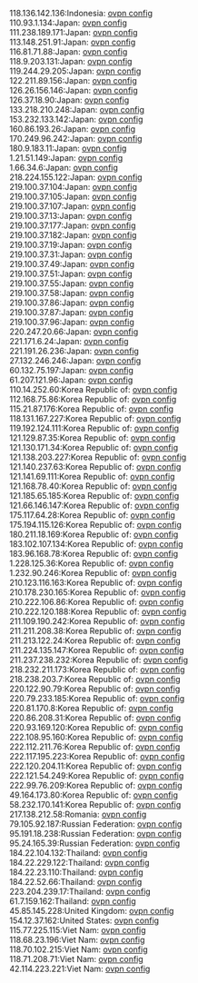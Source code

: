 118.136.142.136:Indonesia: [ovpn config](vpn/118_136_142_136.ovpn)  
110.93.1.134:Japan: [ovpn config](vpn/110_93_1_134.ovpn)  
111.238.189.171:Japan: [ovpn config](vpn/111_238_189_171.ovpn)  
113.148.251.91:Japan: [ovpn config](vpn/113_148_251_91.ovpn)  
116.81.71.88:Japan: [ovpn config](vpn/116_81_71_88.ovpn)  
118.9.203.131:Japan: [ovpn config](vpn/118_9_203_131.ovpn)  
119.244.29.205:Japan: [ovpn config](vpn/119_244_29_205.ovpn)  
122.211.89.156:Japan: [ovpn config](vpn/122_211_89_156.ovpn)  
126.26.156.146:Japan: [ovpn config](vpn/126_26_156_146.ovpn)  
126.37.18.90:Japan: [ovpn config](vpn/126_37_18_90.ovpn)  
133.218.210.248:Japan: [ovpn config](vpn/133_218_210_248.ovpn)  
153.232.133.142:Japan: [ovpn config](vpn/153_232_133_142.ovpn)  
160.86.193.26:Japan: [ovpn config](vpn/160_86_193_26.ovpn)  
170.249.96.242:Japan: [ovpn config](vpn/170_249_96_242.ovpn)  
180.9.183.11:Japan: [ovpn config](vpn/180_9_183_11.ovpn)  
1.21.51.149:Japan: [ovpn config](vpn/1_21_51_149.ovpn)  
1.66.34.6:Japan: [ovpn config](vpn/1_66_34_6.ovpn)  
218.224.155.122:Japan: [ovpn config](vpn/218_224_155_122.ovpn)  
219.100.37.104:Japan: [ovpn config](vpn/219_100_37_104.ovpn)  
219.100.37.105:Japan: [ovpn config](vpn/219_100_37_105.ovpn)  
219.100.37.107:Japan: [ovpn config](vpn/219_100_37_107.ovpn)  
219.100.37.13:Japan: [ovpn config](vpn/219_100_37_13.ovpn)  
219.100.37.177:Japan: [ovpn config](vpn/219_100_37_177.ovpn)  
219.100.37.182:Japan: [ovpn config](vpn/219_100_37_182.ovpn)  
219.100.37.19:Japan: [ovpn config](vpn/219_100_37_19.ovpn)  
219.100.37.31:Japan: [ovpn config](vpn/219_100_37_31.ovpn)  
219.100.37.49:Japan: [ovpn config](vpn/219_100_37_49.ovpn)  
219.100.37.51:Japan: [ovpn config](vpn/219_100_37_51.ovpn)  
219.100.37.55:Japan: [ovpn config](vpn/219_100_37_55.ovpn)  
219.100.37.58:Japan: [ovpn config](vpn/219_100_37_58.ovpn)  
219.100.37.86:Japan: [ovpn config](vpn/219_100_37_86.ovpn)  
219.100.37.87:Japan: [ovpn config](vpn/219_100_37_87.ovpn)  
219.100.37.96:Japan: [ovpn config](vpn/219_100_37_96.ovpn)  
220.247.20.66:Japan: [ovpn config](vpn/220_247_20_66.ovpn)  
221.171.6.24:Japan: [ovpn config](vpn/221_171_6_24.ovpn)  
221.191.26.236:Japan: [ovpn config](vpn/221_191_26_236.ovpn)  
27.132.246.246:Japan: [ovpn config](vpn/27_132_246_246.ovpn)  
60.132.75.197:Japan: [ovpn config](vpn/60_132_75_197.ovpn)  
61.207.121.96:Japan: [ovpn config](vpn/61_207_121_96.ovpn)  
110.14.252.60:Korea Republic of: [ovpn config](vpn/110_14_252_60.ovpn)  
112.168.75.86:Korea Republic of: [ovpn config](vpn/112_168_75_86.ovpn)  
115.21.87.176:Korea Republic of: [ovpn config](vpn/115_21_87_176.ovpn)  
118.131.167.227:Korea Republic of: [ovpn config](vpn/118_131_167_227.ovpn)  
119.192.124.111:Korea Republic of: [ovpn config](vpn/119_192_124_111.ovpn)  
121.129.87.35:Korea Republic of: [ovpn config](vpn/121_129_87_35.ovpn)  
121.130.171.34:Korea Republic of: [ovpn config](vpn/121_130_171_34.ovpn)  
121.138.203.227:Korea Republic of: [ovpn config](vpn/121_138_203_227.ovpn)  
121.140.237.63:Korea Republic of: [ovpn config](vpn/121_140_237_63.ovpn)  
121.141.69.111:Korea Republic of: [ovpn config](vpn/121_141_69_111.ovpn)  
121.168.78.40:Korea Republic of: [ovpn config](vpn/121_168_78_40.ovpn)  
121.185.65.185:Korea Republic of: [ovpn config](vpn/121_185_65_185.ovpn)  
121.66.146.147:Korea Republic of: [ovpn config](vpn/121_66_146_147.ovpn)  
175.117.64.28:Korea Republic of: [ovpn config](vpn/175_117_64_28.ovpn)  
175.194.115.126:Korea Republic of: [ovpn config](vpn/175_194_115_126.ovpn)  
180.211.18.169:Korea Republic of: [ovpn config](vpn/180_211_18_169.ovpn)  
183.102.107.134:Korea Republic of: [ovpn config](vpn/183_102_107_134.ovpn)  
183.96.168.78:Korea Republic of: [ovpn config](vpn/183_96_168_78.ovpn)  
1.228.125.36:Korea Republic of: [ovpn config](vpn/1_228_125_36.ovpn)  
1.232.90.246:Korea Republic of: [ovpn config](vpn/1_232_90_246.ovpn)  
210.123.116.163:Korea Republic of: [ovpn config](vpn/210_123_116_163.ovpn)  
210.178.230.165:Korea Republic of: [ovpn config](vpn/210_178_230_165.ovpn)  
210.222.106.86:Korea Republic of: [ovpn config](vpn/210_222_106_86.ovpn)  
210.222.120.188:Korea Republic of: [ovpn config](vpn/210_222_120_188.ovpn)  
211.109.190.242:Korea Republic of: [ovpn config](vpn/211_109_190_242.ovpn)  
211.211.208.38:Korea Republic of: [ovpn config](vpn/211_211_208_38.ovpn)  
211.213.122.24:Korea Republic of: [ovpn config](vpn/211_213_122_24.ovpn)  
211.224.135.147:Korea Republic of: [ovpn config](vpn/211_224_135_147.ovpn)  
211.237.238.232:Korea Republic of: [ovpn config](vpn/211_237_238_232.ovpn)  
218.232.211.173:Korea Republic of: [ovpn config](vpn/218_232_211_173.ovpn)  
218.238.203.7:Korea Republic of: [ovpn config](vpn/218_238_203_7.ovpn)  
220.122.90.79:Korea Republic of: [ovpn config](vpn/220_122_90_79.ovpn)  
220.79.233.185:Korea Republic of: [ovpn config](vpn/220_79_233_185.ovpn)  
220.81.170.8:Korea Republic of: [ovpn config](vpn/220_81_170_8.ovpn)  
220.86.208.31:Korea Republic of: [ovpn config](vpn/220_86_208_31.ovpn)  
220.93.169.120:Korea Republic of: [ovpn config](vpn/220_93_169_120.ovpn)  
222.108.95.160:Korea Republic of: [ovpn config](vpn/222_108_95_160.ovpn)  
222.112.211.76:Korea Republic of: [ovpn config](vpn/222_112_211_76.ovpn)  
222.117.195.223:Korea Republic of: [ovpn config](vpn/222_117_195_223.ovpn)  
222.120.204.11:Korea Republic of: [ovpn config](vpn/222_120_204_11.ovpn)  
222.121.54.249:Korea Republic of: [ovpn config](vpn/222_121_54_249.ovpn)  
222.99.76.209:Korea Republic of: [ovpn config](vpn/222_99_76_209.ovpn)  
49.164.173.80:Korea Republic of: [ovpn config](vpn/49_164_173_80.ovpn)  
58.232.170.141:Korea Republic of: [ovpn config](vpn/58_232_170_141.ovpn)  
217.138.212.58:Romania: [ovpn config](vpn/217_138_212_58.ovpn)  
79.105.92.187:Russian Federation: [ovpn config](vpn/79_105_92_187.ovpn)  
95.191.18.238:Russian Federation: [ovpn config](vpn/95_191_18_238.ovpn)  
95.24.165.39:Russian Federation: [ovpn config](vpn/95_24_165_39.ovpn)  
184.22.104.132:Thailand: [ovpn config](vpn/184_22_104_132.ovpn)  
184.22.229.122:Thailand: [ovpn config](vpn/184_22_229_122.ovpn)  
184.22.23.110:Thailand: [ovpn config](vpn/184_22_23_110.ovpn)  
184.22.52.66:Thailand: [ovpn config](vpn/184_22_52_66.ovpn)  
223.204.239.17:Thailand: [ovpn config](vpn/223_204_239_17.ovpn)  
61.7.159.162:Thailand: [ovpn config](vpn/61_7_159_162.ovpn)  
45.85.145.228:United Kingdom: [ovpn config](vpn/45_85_145_228.ovpn)  
154.12.37.162:United States: [ovpn config](vpn/154_12_37_162.ovpn)  
115.77.225.115:Viet Nam: [ovpn config](vpn/115_77_225_115.ovpn)  
118.68.23.196:Viet Nam: [ovpn config](vpn/118_68_23_196.ovpn)  
118.70.102.215:Viet Nam: [ovpn config](vpn/118_70_102_215.ovpn)  
118.71.208.71:Viet Nam: [ovpn config](vpn/118_71_208_71.ovpn)  
42.114.223.221:Viet Nam: [ovpn config](vpn/42_114_223_221.ovpn)  
